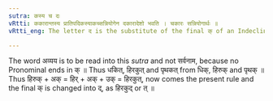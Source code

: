 ```yaml
---
sutra: कस्य च दः
vRtti: ककारान्तस्य प्रातिपदिकस्याकच्सन्नियोगेन दकारादेशो भवति । चकारः सन्नियोगार्थः ॥
vRtti_eng: The letter द is the substitute of the final क् of an Indeclinable, when the affix _akach_ is added.

---
```

The word अव्यय is to be read into this _sutra_ and not सर्वनाम, because no Pronominal ends in क् ॥ Thus धकित्, हिरकुत् and पृथकत् from धिक्, हिरुक् and पृथक् ॥ Thus हिरुक् + अक् = हिर् + अक् + उक् = हिरकुत्, now comes the present rule and the final क् is changed into द्, as हिरकुद् or त् ॥